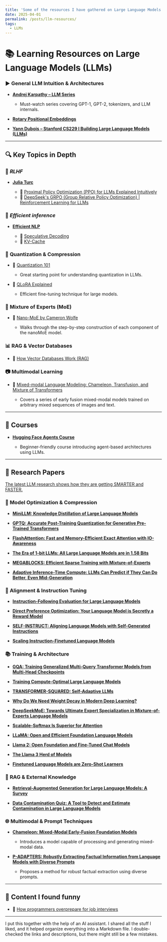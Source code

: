 ```yaml
---
title: 'Some of the resources I have gathered on Large Language Models (LLMs)'
date: 2025-04-01
permalink: /posts/llm-resources/
tags:
  - LLMs
---
```


# 📚 Learning Resources on Large Language Models (LLMs)


### ▶️ **General LLM Intuition & Architectures**

* **[Andrej Karpathy – LLM Series](https://www.youtube.com/@AndrejKarpathy)**

  * Must-watch series covering GPT-1, GPT-2, tokenizers, and LLM internals.
* **[Rotary Positional Embeddings](https://www.youtube.com/watch?v=o29P0Kpobz0)**
*  **[Yann Dubois – Stanford CS229 I Building Large Language Models (LLMs)](https://www.youtube.com/watch?v=9vM4p9NN0Ts&t=1021s)**
---

## 🔍 **Key Topics in Depth**

### 🧮 ***RLHF***

* **[Julia Turc](https://www.youtube.com/@juliaturc1)**

  * 🔗 [Proximal Policy Optimization (PPO) for LLMs Explained Intuitively
](https://www.youtube.com/watch?v=8jtAzxUwDj0)
  * 🔗 [DeepSeek's GRPO (Group Relative Policy Optimization) | Reinforcement Learning for LLMs
](https://www.youtube.com/watch?v=xT4jxQUl0X8&t=990s)

### 🧮 ***Efficient inference***

* **[Efficient NLP](https://www.youtube.com/@EfficientNLP)**

  * 🔗 [Speculative Decoding](https://www.youtube.com/watch?v=S-8yr_RibJ4)
  * 🔗 [KV-Cache](https://www.youtube.com/watch?v=80bIUggRJf4)

### 🧮 **Quantization & Compression**

* 🔗 [Quantization 101](https://www.youtube.com/watch?v=0VdNflU08yA)

  * Great starting point for understanding quantization in LLMs.
* 🔗 [QLoRA Explained](https://www.youtube.com/watch?v=XpoKB3usmKc)

  * Efficient fine-tuning technique for large models.

### 🧠 **Mixture of Experts (MoE)**

* 📰 [Nano-MoE by Cameron Wolfe](https://cameronrwolfe.substack.com/p/nano-moe)

  * Walks through the step-by-step construction of each component of the nanoMoE model. 

### 📊 **RAG & Vector Databases**

* 🔗 [How Vector Databases Work (RAG)](https://www.youtube.com/watch?v=035I2WKj5F0)


### 📷 **Multimodal Learning**

* 🔗 [Mixed-modal Language Modeling: Chameleon, Transfusion, and Mixture of Transformers](https://www.youtube.com/watch?v=JYMXlmSM_Ew&t=3494s)

  * Covers a series of early fusion mixed-modal models trained on arbitrary mixed sequences of images and text.

---

## 🧠 **Courses**

* **[Hugging Face Agents Course](https://huggingface.co/learn/agents-course/unit0/introduction)**

  * Beginner-friendly course introducing agent-based architectures using LLMs.

---

## 🔬 **Research Papers**

[The latest LLM research shows how they are getting SMARTER and FASTER.](https://www.youtube.com/watch?v=_Y3BfN9v3sA&t=2s)
### 🔧 **Model Optimization & Compression**

* **[MiniLLM: Knowledge Distillation of Large Language Models](https://arxiv.org/abs/2306.08543)**


* **[GPTQ: Accurate Post-Training Quantization for Generative Pre-Trained Transformers](https://arxiv.org/abs/2210.17323)**

* **[FlashAttention: Fast and Memory-Efficient Exact Attention with IO-Awareness](https://arxiv.org/abs/2205.14135)**


* **[The Era of 1-bit LLMs: All Large Language Models are in 1.58 Bits](https://arxiv.org/abs/2402.17764)**

* **[MEGABLOCKS: Efficient Sparse Training with Mixture-of-Experts](https://arxiv.org/abs/2211.15841)**


* **[Adaptive Inference-Time Compute: LLMs Can Predict if They Can Do Better, Even Mid-Generation](https://arxiv.org/abs/2410.02725)**


### 🧠 **Alignment & Instruction Tuning**

* **[Instruction-Following Evaluation for Large Language Models](https://arxiv.org/abs/2311.07911)**


* **[Direct Preference Optimization: Your Language Model is Secretly a Reward Model](https://arxiv.org/abs/2305.18290)**


* **[SELF-INSTRUCT: Aligning Language Models with Self-Generated Instructions](https://arxiv.org/abs/2212.10560)**


* **[Scaling Instruction-Finetuned Language Models](https://arxiv.org/abs/2210.11416)**



### 📚 **Training & Architecture**

* **[GQA: Training Generalized Multi-Query Transformer Models from Multi-Head Checkpoints](https://arxiv.org/abs/2305.13245)**

* **[Training Compute-Optimal Large Language Models](https://arxiv.org/abs/2203.15556)**

* **[TRANSFORMER-SQUARED: Self-Adaptive LLMs](https://arxiv.org/abs/2501.06252)**

* **[Why Do We Need Weight Decay in Modern Deep Learning?](https://arxiv.org/abs/2310.04415)**

* **[DeepSeekMoE: Towards Ultimate Expert Specialization in Mixture-of-Experts Language Models](https://arxiv.org/abs/2401.06066)**

* **[Scalable-Softmax Is Superior for Attention](https://arxiv.org/abs/2501.19399)**


* **[LLaMA: Open and Efficient Foundation Language Models](https://arxiv.org/abs/2302.13971)**


* **[Llama 2: Open Foundation and Fine-Tuned Chat Models](https://arxiv.org/abs/2307.09288)**


* **[The Llama 3 Herd of Models](https://arxiv.org/abs/2407.21783)**


* **[Finetuned Language Models are Zero-Shot Learners](https://arxiv.org/abs/2109.01652)**


### 🧩 **RAG & External Knowledge**

* **[Retrieval-Augmented Generation for Large Language Models: A Survey](https://arxiv.org/abs/2312.10997)**


* **[Data Contamination Quiz: A Tool to Detect and Estimate Contamination in Large Language Models](https://arxiv.org/abs/2311.06233)**


### 🌐 **Multimodal & Prompt Techniques**

* **[Chameleon: Mixed-Modal Early-Fusion Foundation Models](https://arxiv.org/abs/2405.09818)**

  * Introduces a model capable of processing and generating mixed-modal data.

* **[P-ADAPTERS: Robustly Extracting Factual Information from Language Models with Diverse Prompts](https://arxiv.org/abs/2110.07280)**

  * Proposes a method for robust factual extraction using diverse prompts.

---

## 💼 **Content I found funny**

* 🔗 [How programmers overprepare for job interviews](https://www.youtube.com/watch?v=5bId3N7QZec)

---

I put this together with the help of an AI assistant. I shared all the stuff I liked, and it helped organize everything into a Markdown file. I double-checked the links and descriptions, but there might still be a few mistakes.